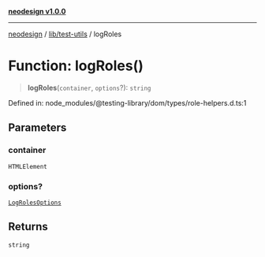 [**neodesign v1.0.0**](../../../README.md)

***

[neodesign](../../../modules.md) / [lib/test-utils](../README.md) / logRoles

# Function: logRoles()

> **logRoles**(`container`, `options`?): `string`

Defined in: node\_modules/@testing-library/dom/types/role-helpers.d.ts:1

## Parameters

### container

`HTMLElement`

### options?

[`LogRolesOptions`](../interfaces/LogRolesOptions.md)

## Returns

`string`
